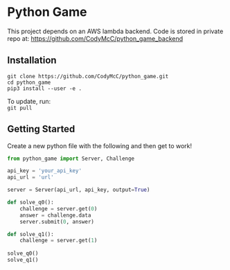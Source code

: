# Python Game
This project depends on an AWS lambda backend. Code is stored in private repo at: https://github.com/CodyMcC/python_game_backend 

## Installation
`git clone https://github.com/CodyMcC/python_game.git`  
`cd python_game`  
`pip3 install --user -e . `  

To update, run:  
`git pull`


## Getting Started
Create a new python file with the following and then get to work!
```python
from python_game import Server, Challenge

api_key = 'your_api_key'
api_url = 'url'

server = Server(api_url, api_key, output=True)

def solve_q0():
    challenge = server.get(0)
    answer = challenge.data
    server.submit(0, answer)

def solve_q1():
    challenge = server.get(1)
    
solve_q0()
solve_q1()
```